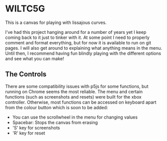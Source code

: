 # WILTC5G

This is a canvas for playing with lissajous curves. 

I've had this project hanging around for a number of years yet I keep coming back to it just to tinker with it. At some point I need to properly comment and format everything, but for now it is available to run on git pages. I will also get around to explaining what anything means in the menu. Until then, I recommend having fun blindly playing with the different options and see what you can make!


## The Controls

There are some compatibility issues with p5js for some functions, but running on Chrome seems the most reliable. The menu and certain functions (such as screenshots and resets) were built for the xbox controller. Otherwise, most functions can be accessed on keyboard apart from the colour button which is soon to be added:

- You can use the scrollwheel in the menu for changing values
- Spacebar: Stops the canvas from erasing
- 'S' key for screenshots
- 'R' key for reset

